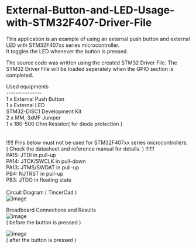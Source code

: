 # External-Button-and-LED-Usage-with-STM32F407-Driver-File
This application is an example of using an external push button and external LED with STM32F407xx series microcontroller. <br />
It toggles the LED whenever the button is pressed.<br />

The source code was written using the created STM32 Driver File. The STM32 Driver File will be loaded seperately when the GPIO section is completed.<br />

Used equipments<br />
---------------<br />
1 x External Push Button<br />
1 x External LED<br />
STM32-DISC1 Development Kit<br />
2 x MM, 3xMF Jumper<br />
1 x 180-500 Ohm Resistor( for diode protection )<br />
<br />
<br />
!!!!! Pins below must not be used for STM32F407xx series microcontrollers. ( Check the datasheet and reference manual for details. ) !!!!!!<br />
PA15: JTDI in pull-up<br />
PA14: JTCK/SWCLK in pull-down<br />
PA13: JTMS/SWDAT in pull-up<br />
PB4: NJTRST in pull-up<br />
PB3: JTDO in floating state<br />
<br />
Circuit Diagram ( TincerCad )<br />
![image](https://github.com/muhammedceberli/External-Button-and-LED-Usage-with-STM32F407-Driver-File/assets/93437771/4a61c1c2-3d3b-49a3-9714-a80c4c5f65f2)<br />

Breadboard Connections and Results<br />
![image](https://github.com/muhammedceberli/External-Button-and-LED-Usage-with-STM32F407-Driver-File/assets/93437771/401c75cc-35ae-4dff-8d52-53ea85361dc5)<br />
( before the button is pressed )<br />

![image](https://github.com/muhammedceberli/External-Button-and-LED-Usage-with-STM32F407-Driver-File/assets/93437771/4aa6e859-ad4d-445a-86be-4bddd4c7c50c)<br />
( after the button is pressed )



